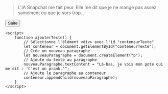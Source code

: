 <!DOCTYPE html>
<html lang="fr">
<head>
    <meta charset="UTF-8">
    <meta name="viewport" content="width=device-width, initial-scale=1.0">
    <title>Mon site</title>
</head>
<body>
    <blockquote>
        L'IA Snapchat me fait peur. Elle me dit que je ne mange pas assez sainement ou que je sors trop.
    </blockquote>
    <button onclick="ajouterTexte()">Suite</button>
    <div id="conteneurTexte"></div> <!-- Conteneur où le texte sera ajouté -->

    <script>
        function ajouterTexte() {
            // Sélectionne l'élément <div> avec l'id "conteneurTexte"
            let conteneur = document.getElementById("conteneurTexte");
            // Crée un nouveau paragraphe
            let nouveauParagraphe = document.createElement("p");
            // Ajoute du texte au paragraphe
            nouveauParagraphe.textContent = "Là-bas, je vois mon pote qui me dit : 'C'est un prank.'";
            // Ajoute le paragraphe au conteneur
            conteneur.appendChild(nouveauParagraphe);
        }
    </script>
</body>
</html>

